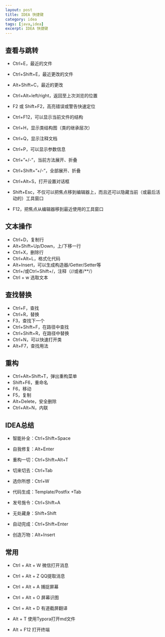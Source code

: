 ```yaml
---
layout: post
title: IDEA 快捷键
category: idea
tags: [java,idea]
excerpt: IDEA 快捷键
---
```


## 查看与跳转
- Ctrl+E，最近的文件
- Ctrl+Shift+E，最近更改的文件
- Alt+Shift+C，最近的更改
- Ctrl+Alt+left/right，返回至上次浏览的位置
- F2 或 Shift+F2，高亮错误或警告快速定位

- Ctrl+F12，可以显示当前文件的结构 
- Ctrl+H，显示类结构图（类的继承层次）
- Ctrl+Q，显示注释文档
- Ctrl+P，可以显示参数信息

- Ctrl+”+/-”，当前方法展开、折叠
- Ctrl+Shift+”+/-”，全部展开、折叠

- Ctrl+Alt+S，打开设置对话框
- Shift+Esc，不仅可以把焦点移到编辑器上，而且还可以隐藏当前（或最后活动的）工具窗口
- F12，把焦点从编辑器移到最近使用的工具窗口

## 文本操作
- Ctrl+D，复制行
- Alt+Shift+Up/Down，上/下移一行
- Ctrl+X，删除行
- Ctrl+Alt+L，格式化代码
- Alt+Insert，可以生成构造器/Getter/Setter等 
- Ctrl+/或Ctrl+Shift+/，注释（//或者/**/）
- Ctrl + w 选取文本

## 查找替换
- Ctrl+F，查找
- Ctrl+R，替换
- F3，查找下一个
- Ctrl+Shift+F，在路径中查找
- Ctrl+Shift+R，在路径中替换
- Ctrl+N，可以快速打开类  
- Alt+F7，查找用法


## 重构
- Ctrl+Alt+Shift+T，弹出重构菜单
- Shift+F6，重命名
- F6，移动
- F5，复制
- Alt+Delete，安全删除
- Ctrl+Alt+N，内联



## IDEA总结
- 智能补全：Ctrl+Shift+Space

- 自我修复：Alt+Enter

- 重构一切：Ctrl+Shift+Alt+T

- 切来切去：Ctrl+Tab

- 选你所想：Ctrl+W

- 代码生成：Template/Postfix +Tab

- 发号施令：Ctrl+Shift+A

- 无处藏身：Shift+Shift

- 自动完成：Ctrl+Shift+Enter

- 创造万物：Alt+Insert

## 常用
- Ctrl + Alt + W 微信打开消息

- Ctrl + Alt + Z QQ提取消息
- Ctrl + Alt + A 捕捉屏幕
- Ctrl + Alt + O 屏幕识图

- Ctrl + Alt + D 有道截屏翻译

- Alt + T 使用Typora打开md文件

- Alt + F12 打开终端
